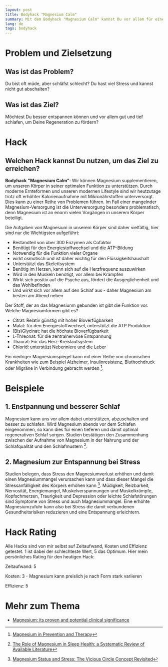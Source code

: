 ```yaml
---
layout: post
title: Bodyhack "Magnesium Calm"
summary: Mit dem Bodyhack "Magnesium Calm" kannst Du vor allem für eine bessere zentralnervöse Entspannung und tieferen Schlaf sorgen.
lang: de
tags: bodyhack
---
```


# Problem und Zielsetzung

## Was ist das Problem?
Du bist oft müde, aber schläfst schlecht? Du hast viel Stress und kannst nicht gut abschalten?

## Was ist das Ziel?
Möchtest Du besser entspannen können und vor allem gut und tief schlafen, um Deine Regeneration zu fördern?

# Hack

## Welchen Hack kannst Du nutzen, um das Ziel zu erreichen?
**Bodyhack "Magnesium Calm"**: Wir können Magnesium supplementieren, um unseren Körper in seiner optimalen Funktion zu unterstützen.
Durch moderne Ernteformen und unseren modernen Lifestyle sind wir heutzutage trotz oft erhöhter Kalorienaufnahme mit Mikronährstoffen unterversorgt. Dies kann zu einer Reihe von Problemen führen. Im Fall einer mangelnder Magnesium-Versorgung ist die Unterversorgung besonders problematisch, denn Magnesium ist an enorm vielen Vorgängen in unserem Körper beteiligt.

Die Aufgaben von Magnesium in unserem Körper sind daher vielfältig, hier sind nur die Wichtigsten aufgeführt:
- Bestandteil von über 300 Enzymen als Cofaktor
- Benötigt für den Energiestoffwechsel und die ATP-Bildung
- Notwendig für die Funktion vieler Organe
- wirkt osmotisch und ist daher wichtig für den Flüssigkeitshaushalt 
- Unterstützt das Skelettsystem
- Benötig im Herzen, kann sich auf die Herzfrequenz auszuwirken
- Wird in den Muskeln benötigt, vor allem bei Krämpfen  
- Wirkt sich positiv auf die Psyche aus, fördert die Ausgeglichenheit und das Wohlbefinden
- Und wirkt sich vor allem auf den Schlaf aus - daher Magnesium am besten am Abend neben

Der Stoff, der an das Magnesiunm gebunden ist gibt die Funktion vor.
Welche Magnesiumformen gibt es?

- Citrat: Relativ günstig mit hoher Bioverfügbarkeit
- Malat: für den Energiestoffwechsel, unterstützt die ATP Produktion
- (Bis)Glycinat: hat die höchste Bioverfügbarkeit
- L-Threonat: für die zentralnervöse Entspannung
- Thaurat: Für das Herz-Kreislaufsystem
- Chlorid: unterstüzt Nebenniere und die Leber

Ein niedriger Magnesiumspiegel kann mit einer Reihe von chronischen Krankheiten wie zum Beispiel Alzheimer, Insulinresistenz, Bluthochdruck oder Migräne in Verbindung gebracht werden [^1].

# Beispiele

## 1. Enstpannung und besserer Schlaf
Magnesium kann uns vor allem dabei unterstützen, abzuschalten und besser zu schlafen.
Wird Magnesium abends vor dem Schlafen eingenommen, so kann dies für einen tieferen und damit optimal regenerativen Schlaf sorgen. 
Studien bestätigen den Zusammenhang zwischen der Aufnahme von Magnesium in der Nahrung und der Schlafqualität und den Schlafmustern [^2].

## 2. Magnesium zur Entspannung bei Stress
Studien belegen, dass Stress den Magnesiumverlust erhöhen und damit einen Magnesiummangel verursachen kann und dass dieser Mangel die Stressanfälligkeit des Körpers erhöhen kann [^3].
Müdigkeit, Reizbarkeit, Nervosität, Energiemangel, Muskelverspannungen und Muskelkrämpfe, Kopfschmerzen, Traurigkeit und Depression oder leichte Schlafstörungen sind Symptome von Stress und auch Magnesiummangel.
Eine erhöhte Magnesiumzufuhr kann also bei Stress die damit verbundenen Gesundheitsrisiken reduzieren und eine Entspannung erleichtern.


# Hack Rating
Alle Hacks sind von mir selbst auf Zeitaufwand, Kosten und Effizienz getestet. 1 ist dabei der schlechteste Wert, 5 das Optimum. Hier mein persönliches Rating für den heutigen Hack:

Zeitaufwand: 5 

Kosten: 3 - Magnesium kann preislich je nach Form stark variieren

Effizienz: 5

# Mehr zum Thema

- [Magnesium: its proven and potential clinical significance](https://pubmed.ncbi.nlm.nih.gov/11811859/)
  
[^1]: [Magnesium in Prevention and Therapy](https://pubmed.ncbi.nlm.nih.gov/26404370/)

[^2]: [The Role of Magnesium in Sleep Health: a Systematic Review of Available Literature](https://pubmed.ncbi.nlm.nih.gov/35184264/)

[^3]: [Magnesium Status and Stress: The Vicious Circle Concept Revisited](https://www.ncbi.nlm.nih.gov/pmc/articles/PMC7761127/)
